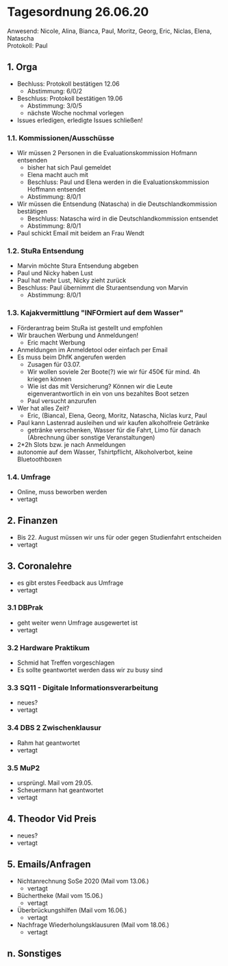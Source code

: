 ---
---

# Tagesordnung 26.06.20

Anwesend: Nicole, Alina, Bianca, Paul, Moritz, Georg, Eric, Niclas, Elena, Natascha  
Protokoll: Paul  

## 1. Orga
  * Bechluss: Protokoll bestätigen 12.06
    * Abstimmung: 6/0/2 
  * Beschluss: Protokoll bestätigen 19.06
    * Abstimmung: 3/0/5 
    * nächste Woche nochmal vorlegen
  * Issues erledigen, erledigte Issues schließen!

### 1.1. Kommissionen/Ausschüsse
  * Wir müssen 2 Personen in die Evaluationskommission Hofmann entsenden
    * bisher hat sich Paul gemeldet
    * Elena macht auch mit
    * Beschluss: Paul und Elena werden in die Evaluationskommission Hoffmann entsendet
    * Abstimmung: 8/0/1
  * Wir müssen die Entsendung (Natascha) in die Deutschlandkommission bestätigen
    * Beschluss: Natascha wird in die Deutschlandkommission entsendet
    * Abstimmung: 8/0/1
  * Paul schickt Email mit beidem an Frau Wendt

### 1.2. StuRa Entsendung
  * Marvin möchte Stura Entsendung abgeben
  * Paul und Nicky haben Lust
  * Paul hat mehr Lust, Nicky zieht zurück
  * Beschluss: Paul übernimmt die Sturaentsendung von Marvin
    * Abstimmung: 8/0/1


### 1.3. Kajakvermittlung "INFOrmiert auf dem Wasser"
  * Förderantrag beim StuRa ist gestellt und empfohlen
  * Wir brauchen Werbung und Anmeldungen!
    * Eric macht Werbung
  * Anmeldungen im Anmeldetool oder einfach per Email
  * Es muss beim DhfK angerufen werden
    * Zusagen für 03.07.
    * Wir wollen soviele 2er Boote(?) wie wir für 450€ für mind. 4h kriegen können
    * Wie ist das mit Versicherung? Können wir die Leute eigenverantwortlich in ein von uns bezahltes Boot setzen
    * Paul versucht anzurufen
  * Wer hat alles Zeit?
    * Eric, (Bianca), Elena, Georg, Moritz, Natascha, Niclas kurz, Paul
  * Paul kann Lastenrad ausleihen und wir kaufen alkoholfreie Getränke
    * getränke verschenken, Wasser für die Fahrt, Limo für danach (Abrechnung über sonstige Veranstaltungen)
  * 2\*2h Slots bzw. je nach Anmeldungen
  * autonomie auf dem Wasser, Tshirtpflicht, Alkoholverbot, keine Bluetoothboxen

### 1.4. Umfrage 
  * Online, muss beworben werden
  * vertagt

## 2. Finanzen 
  * Bis 22. August müssen wir uns für oder gegen Studienfahrt entscheiden
  * vertagt

## 3. Coronalehre
  * es gibt erstes Feedback aus Umfrage
  * vertagt

### 3.1 DBPrak
  * geht weiter wenn Umfrage ausgewertet ist
  * vertagt

### 3.2 Hardware Praktikum
  * Schmid hat Treffen vorgeschlagen
  * Es sollte geantwortet werden dass wir zu busy sind

### 3.3 SQ11 - Digitale Informationsverarbeitung
  * neues?
  * vertagt

### 3.4 DBS 2 Zwischenklausur
  * Rahm hat geantwortet
  * vertagt

### 3.5 MuP2
  * ursprüngl. Mail vom 29.05.
  * Scheuermann hat geantwortet
  * vertagt

## 4. Theodor Vid Preis
  * neues?
  * vertagt

## 5. Emails/Anfragen
  * Nichtanrechnung SoSe 2020 (Mail vom 13.06.)
    * vertagt
  * Büchertheke (Mail vom 15.06.)
    * vertagt
  * Überbrückungshilfen (Mail vom 16.06.)
    * vertagt
  * Nachfrage Wiederholungsklausuren (Mail vom 18.06.)
    * vertagt

## n. Sonstiges

